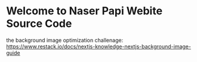 # Welcome to Naser Papi Webite Source Code

the background image optimization challenage:
https://www.restack.io/docs/nextjs-knowledge-nextjs-background-image-guide
